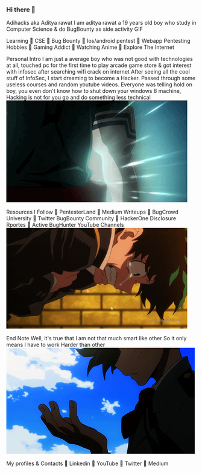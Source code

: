 ### Hi there 👋

Adihacks aka Aditya rawat
I am aditya rawat a 19 years old boy who study in Computer Science & do BugBounty as side activity
GIF

Learning
🔰 CSE
🔰 Bug Bounty
🔰 Ios/android pentest
🔰 Webapp Pentesting
Hobbies
🔰 Gaming Addict
🔰 Watching Anime
🔰 Explore The Internet


Personal Intro
I am just a average boy who was not good with technologies at all, touched pc for the first time to play arcade game store & got interest with infosec after searching wifi crack on internet
After seeing all the cool stuff of InfoSec, I start dreaming to become a Hacker. Passed through some useless courses and random youtube videos. Everyone was telling hold on boy, you even don't know how to shut down your windows 8 machine, Hacking is not for you go and do something less technical
![Alt Text](https://github.com/remonsec/remonsec/blob/main/assets/deku.gif)




Resources I Follow
🔰 PentesterLand
🔰 Medium Writeups
🔰 BugCrowd University
🔰 Twitter BugBounty Community
🔰 HackerOne Disclosure Rportes
🔰 Active BugHunter YouTube Channels
![Alt Text](https://github.com/remonsec/remonsec/blob/main/assets/deku_cry.gif)


End Note
Well, it's true that I am not that much smart like other
So it only means I have to work Harder than other
![Alt Text](https://github.com/remonsec/remonsec/blob/main/assets/deku_ready.gif)


My profiles & Contacts
🔰 Linkedin
🔰 YouTube
🔰 Twitter
🔰 Medium

